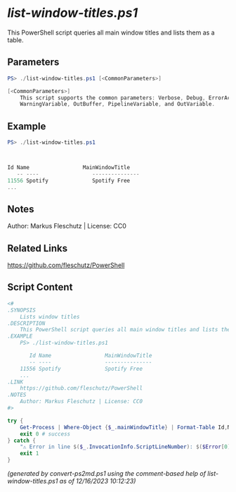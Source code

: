 *list-window-titles.ps1*
================

This PowerShell script queries all main window titles and lists them as a table.

Parameters
----------
```powershell
PS> ./list-window-titles.ps1 [<CommonParameters>]

[<CommonParameters>]
    This script supports the common parameters: Verbose, Debug, ErrorAction, ErrorVariable, WarningAction, 
    WarningVariable, OutBuffer, PipelineVariable, and OutVariable.
```

Example
-------
```powershell
PS> ./list-window-titles.ps1



Id Name                 MainWindowTitle
   -- ----                 ---------------
11556 Spotify              Spotify Free
...

```

Notes
-----
Author: Markus Fleschutz | License: CC0

Related Links
-------------
https://github.com/fleschutz/PowerShell

Script Content
--------------
```powershell
<#
.SYNOPSIS
	Lists window titles
.DESCRIPTION
	This PowerShell script queries all main window titles and lists them as a table.
.EXAMPLE
	PS> ./list-window-titles.ps1

	   Id Name                 MainWindowTitle
	   -- ----                 ---------------
	11556 Spotify              Spotify Free
	...
.LINK
	https://github.com/fleschutz/PowerShell
.NOTES
	Author: Markus Fleschutz | License: CC0
#>

try {
	Get-Process | Where-Object {$_.mainWindowTitle} | Format-Table Id,Name,mainWindowtitle -AutoSize
	exit 0 # success
} catch {
	"⚠️ Error in line $($_.InvocationInfo.ScriptLineNumber): $($Error[0])"
	exit 1
}
```

*(generated by convert-ps2md.ps1 using the comment-based help of list-window-titles.ps1 as of 12/16/2023 10:12:23)*
